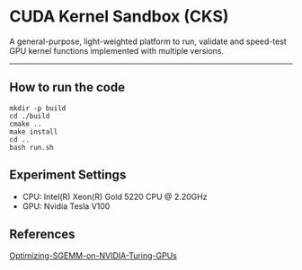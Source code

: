 # CUDA Kernel Sandbox (CKS)

A general-purpose, light-weighted platform to run, validate and speed-test 
GPU kernel functions implemented with multiple versions.

---

## How to run the code
```
mkdir -p build
cd ./build
cmake ..
make install
cd ..
bash run.sh
```

## Experiment Settings
- CPU: Intel(R) Xeon(R) Gold 5220 CPU @ 2.20GHz
- GPU: Nvidia Tesla V100

## References
[Optimizing-SGEMM-on-NVIDIA-Turing-GPUs](https://github.com/yzhaiustc/Optimizing-SGEMM-on-NVIDIA-Turing-GPUs)